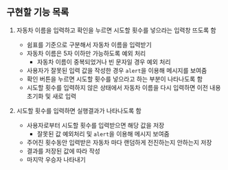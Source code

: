 ## 구현할 기능 목록 
1. 자동차 이름을 입력하고 확인을 누르면 시도할 횟수를 넣으라는 입력창 뜨도록 함
    - 쉼표를 기준으로 구분해서 자동차 이름을 입력받기
    - 자동차 이름은 5자 이하만 가능하도록 예외 처리
        - 자동차 이름이 중복되었거나 빈 문자일 경우 예외 처리
    - 사용자가 잘못된 입력 값을 작성한 경우 `alert`을 이용해 메시지를 보여줌
    - 확인 버튼을 누르면 시도할 횟수를 넣으라고 하는 부분이 나타나도록 함
    - 시도할 횟수를 입력하지 않은 상태에서 자동차 이름을 다시 입력하면 이전 내용 초기화 및 새로 입력


2. 시도할 횟수를 입력하면 실행결과가 나타나도록 함
    - 사용자로부터 시도할 횟수를 입력받으면 해당 값을 저장
        - 잘못된 값 예외처리 및 `alert`을 이용해 메시지 보여줌
    - 주어진 횟수동안 입력받은 자동차 마다 랜덤하게 전진하는지 안하는지 저장
    - 결과를 저장된 값에 따라 작성
    - 마지막 우승자 나타내기